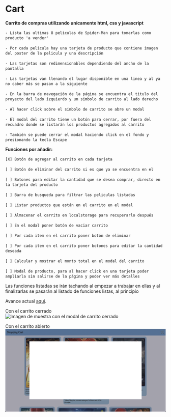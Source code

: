 # Cart

**Carrito de compras utilizando unicamente html, css y javascript**

    - Lista las ultimas 8 peliculas de Spider-Man para tomarlas como producto 'a vender'

    - Por cada pelicula hay una tarjeta de producto que contiene imagen del poster de la pelicula y una descripción

    - Las tarjetas son redimensionables dependiendo del ancho de la pantalla

    - Las tarjetas van llenando el lugar disponible en una linea y al ya no caber más se pasan a la siguiente

    - En la barra de navegación de la página se encuentra el titulo del proyecto del lado izquierdo y un simbolo de carrito al lado derecho

    - Al hacer click sobre el simbolo de carrito se abre un modal

    - El modal del carrito tiene un botón para cerrar, por fuera del recuadro donde se listarán los productos agregados al carrito

    - También se puede cerrar el modal haciendo click en el fondo y presionando la tecla Escape

**Funciones por añadir:**

    [X] Botón de agregar al carrito en cada tarjeta

    [ ] Botón de eliminar del carrito si es que ya se encuentra en el

    [ ] Botones para editar la cantidad que se desea comprar, directo en la tarjeta del producto

    [ ] Barra de busqueda para filtrar las peliculas listadas

    [ ] Listar productos que están en el carrito en el modal

    [ ] Almacenar el carrito en localstorage para recuperarlo después 

    [ ] En el modal poner botón de vaciar carrito

    [ ] Por cada item en el carrito poner botón de eliminar

    [ ] Por cada item en el carrito poner botones para editar la cantidad deseada

    [ ] Calcular y mostrar el monto total en el modal del carrito

    [ ] Modal de producto, para al hacer click en una tarjeta poder ampliarla sin salirse de la página y poder ver más detalles

Las funciones listadas se irán tachando al empezar a trabajar en ellas y al finalizarlas se pasarán al listado de funciones listas, al principio

Avance actual [aqui](https://raymundosantorski.github.io/cart/).

Con el carrito cerrado
    ![Imagen de muestra con el modal de carrito cerrado](./screenshot1.png)
    
Con el carrito abierto
    ![Imagen de muestra con el modal de carrito abierto](./screenshot2.png)
